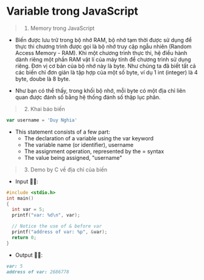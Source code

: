 # Variable trong JavaScript 

> 1. Memory trong JavaScript

- Biến được lưu trữ trong bộ nhớ RAM, bộ nhớ tạm thời được sử dụng để thực thi chương trình được gọi là bộ nhớ truy cập ngẫu nhiên (Random Access Memory - RAM). Khi một chương trình thực thi, hệ điều hành dành riêng một phần RAM vật lí của máy tính để chương trình sử dụng riêng. Đơn vị cơ bản của bộ nhớ này là byte. Như chúng ta đã biết tất cả các biến chỉ đơn giản là tập hợp của một số byte, ví dụ 1 int (integer) là 4 byte, doube là 8 byte.

- Như bạn có thể thấy, trong khối bộ nhớ, mỗi byte có một địa chỉ liên quan được đánh số bằng hệ thống đánh số thập lục phân.

> 2. Khai báo biến

```js
var username = 'Duy Nghia' 
```

- This statement consists of a few part:
  - The declaration of a variable using the var keyword
  - The variable name (or identifier), username
  - The assignment operation, represented by the = syntax
  - The value being assigned, "username"

> 3. Demo by C về địa chỉ của biến

- Input 🤷‍♂️:

```c
#include <stdio.h>
int main()
{
  int var = 5;
  printf("var: %d\n", var);

  // Notice the use of & before var
  printf("address of var: %p", &var);  
  return 0;
}
```

- Output 🤷‍♀️:

```md
var: 5 
address of var: 2686778
```
